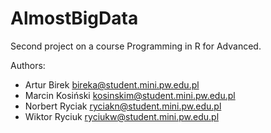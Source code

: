 AlmostBigData
=============

Second project on a course Programming in R for Advanced.

Authors:

- Artur Birek bireka@student.mini.pw.edu.pl
- Marcin Kosiński kosinskim@student.mini.pw.edu.pl
- Norbert Ryciak ryciakn@student.mini.pw.edu.pl
- Wiktor Ryciuk ryciukw@student.mini.pw.edu.pl
